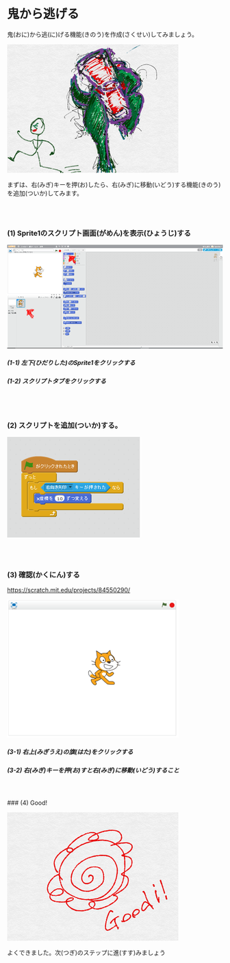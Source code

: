 # 鬼から逃げる


鬼(おに)から逃(に)げる機能(きのう)を作成(さくせい)してみましょう。

![](about.png)



まずは、右(みぎ)キーを押(お)したら、右(みぎ)に移動(いどう)する機能(きのう)を追加(ついか)してみます。

<br>
<br>

### (1) Sprite1のスクリプト画面(がめん)を表示(ひょうじ)する

![](c001.png)

##### (1-1) 左下(ひだりした)のSprite1をクリックする
##### (1-2) スクリプトタブをクリックする

<br>
<br>

### (2) スクリプトを追加(ついか)する。
![](s001.png)

<br>
<br>

### (3) 確認(かくにん)する
https://scratch.mit.edu/projects/84550290/

![](con01.png)
##### (3-1) 右上(みぎうえ)の旗(はた)をクリックする
##### (3-2) 右(みぎ)キーを押(お)すと右(みぎ)に移動(いどう)すること


<br>
<br>
### (4) Good!

![](../good.png)

よくできました。次(つぎ)のステップに進(すす)みましょう

